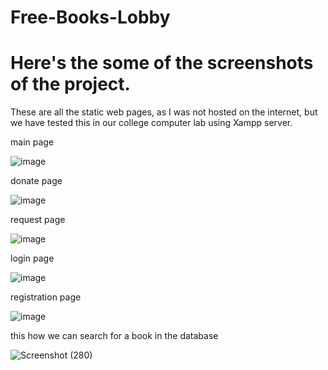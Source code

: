 # Free-Books-Lobby

# Here's the some of the screenshots of the project.

These are all the static web pages, as I was not hosted on the internet, but we have tested this in our college computer lab using Xampp server.

main page

![image](https://user-images.githubusercontent.com/76617844/207954751-2e643559-7594-444c-8045-59cdd312aca4.png)

donate page

![image](https://user-images.githubusercontent.com/76617844/207954905-1dc56368-663f-4d3d-af50-30f5ce9d9939.png)

request page

![image](https://user-images.githubusercontent.com/76617844/207954998-afe7eeae-41c0-4c8a-9690-172a30e86ba3.png)

login page

![image](https://user-images.githubusercontent.com/76617844/207955156-7ebad247-4f7a-49ea-aa72-6a98ff9402ea.png)

registration page

![image](https://user-images.githubusercontent.com/76617844/207955303-dd37145e-4599-416c-9700-d5ae391f3777.png)

this how we can search for a book in the database

![Screenshot (280)](https://user-images.githubusercontent.com/76617844/207956322-bf19deeb-aded-43b2-b8f0-3b3882dc138b.png)
